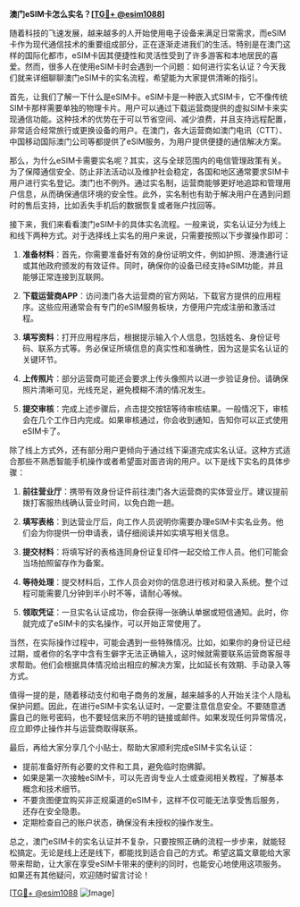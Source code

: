 **澳门eSIM卡怎么实名？[[TG💪+ @esim1088](https://t.me/s/esim1088)]**

随着科技的飞速发展，越来越多的人开始使用电子设备来满足日常需求，而eSIM卡作为现代通信技术的重要组成部分，正在逐渐走进我们的生活。特别是在澳门这样的国际化都市，eSIM卡因其便捷性和灵活性受到了许多游客和本地居民的喜爱。然而，很多人在使用eSIM卡时会遇到一个问题：如何进行实名认证？今天我们就来详细聊聊澳门eSIM卡的实名流程，希望能为大家提供清晰的指引。

首先，让我们了解一下什么是eSIM卡。eSIM卡是一种嵌入式SIM卡，它不像传统SIM卡那样需要单独的物理卡片。用户可以通过下载运营商提供的虚拟SIM卡来实现通信功能。这种技术的优势在于可以节省空间、减少浪费，并且支持远程配置，非常适合经常旅行或更换设备的用户。在澳门，各大运营商如澳门电讯（CTT）、中国移动国际澳门公司等都提供了eSIM服务，为用户提供便捷的通信解决方案。

那么，为什么eSIM卡需要实名呢？其实，这与全球范围内的电信管理政策有关。为了保障通信安全、防止非法活动以及维护社会稳定，各国和地区通常要求SIM卡用户进行实名登记。澳门也不例外。通过实名制，运营商能够更好地追踪和管理用户信息，从而确保通信环境的安全性。此外，实名制也有助于解决用户在遇到问题时的售后支持，比如丢失手机后的数据恢复或者账户找回等。

接下来，我们来看看澳门eSIM卡的具体实名流程。一般来说，实名认证分为线上和线下两种方式。对于选择线上实名的用户来说，只需要按照以下步骤操作即可：

1. **准备材料**：首先，你需要准备好有效的身份证明文件，例如护照、港澳通行证或其他政府颁发的有效证件。同时，确保你的设备已经支持eSIM功能，并且能够正常连接到互联网。

2. **下载运营商APP**：访问澳门各大运营商的官方网站，下载官方提供的应用程序。这些应用通常会有专门的eSIM服务板块，方便用户完成注册和激活过程。

3. **填写资料**：打开应用程序后，根据提示输入个人信息，包括姓名、身份证号码、联系方式等。务必保证所填信息的真实性和准确性，因为这是实名认证的关键环节。

4. **上传照片**：部分运营商可能还会要求上传头像照片以进一步验证身份。请确保照片清晰可见，光线充足，避免模糊不清的情况发生。

5. **提交审核**：完成上述步骤后，点击提交按钮等待审核结果。一般情况下，审核会在几个工作日内完成。如果审核通过，你会收到通知，告知你可以正式使用eSIM卡了。

除了线上方式外，还有部分用户更倾向于通过线下渠道完成实名认证。这种方式适合那些不熟悉智能手机操作或者希望面对面咨询的用户。以下是线下实名的具体步骤：

1. **前往营业厅**：携带有效身份证件前往澳门各大运营商的实体营业厅。建议提前拨打客服热线确认营业时间，以免白跑一趟。

2. **填写表格**：到达营业厅后，向工作人员说明你需要办理eSIM卡实名业务。他们会为你提供一份申请表，请仔细阅读并如实填写相关信息。

3. **提交材料**：将填写好的表格连同身份证复印件一起交给工作人员。他们可能会当场拍照留存作为备案。

4. **等待处理**：提交材料后，工作人员会对你的信息进行核对和录入系统。整个过程可能需要几分钟到半小时不等，请耐心等候。

5. **领取凭证**：一旦实名认证成功，你会获得一张确认单据或短信通知。此时，你就完成了eSIM卡的实名操作，可以开始正常使用了。

当然，在实际操作过程中，可能会遇到一些特殊情况。比如，如果你的身份证已经过期，或者你的名字中含有生僻字无法正确输入，这时候就需要联系运营商客服寻求帮助。他们会根据具体情况给出相应的解决方案，比如延长有效期、手动录入等方式。

值得一提的是，随着移动支付和电子商务的发展，越来越多的人开始关注个人隐私保护问题。因此，在进行eSIM卡实名认证时，一定要注意信息安全。不要随意透露自己的账号密码，也不要轻信来历不明的链接或邮件。如果发现任何异常情况，应立即停止操作并与运营商取得联系。

最后，再给大家分享几个小贴士，帮助大家顺利完成eSIM卡实名认证：

- 提前准备好所有必要的文件和工具，避免临时抱佛脚。
- 如果是第一次接触eSIM卡，可以先咨询专业人士或查阅相关教程，了解基本概念和技术细节。
- 不要贪图便宜购买非正规渠道的eSIM卡，这样不仅可能无法享受售后服务，还存在安全隐患。
- 定期检查自己的账户状态，确保没有未授权的操作发生。

总之，澳门eSIM卡的实名认证并不复杂，只要按照正确的流程一步步来，就能轻松搞定。无论是线上还是线下，都能找到适合自己的方式。希望这篇文章能给大家带来帮助，让大家在享受eSIM卡带来的便利的同时，也能安心地使用这项服务。如果还有其他疑问，欢迎随时留言讨论！

[[TG💪+ @esim1088](https://t.me/s/esim1088) ![Image](https://i.postimg.cc/4NQfJmqS/Snipaste-2025-05-13-00-14-12.png)]